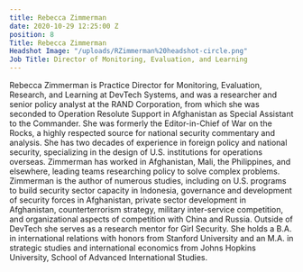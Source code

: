 ```yaml
---
title: Rebecca Zimmerman
date: 2020-10-29 12:25:00 Z
position: 8
Title: Rebecca Zimmerman
Headshot Image: "/uploads/RZimmerman%20headshot-circle.png"
Job Title: Director of Monitoring, Evaluation, and Learning
---
```


Rebecca Zimmerman is Practice Director for Monitoring, Evaluation, Research, and Learning at DevTech Systems, and was a researcher and senior policy analyst at the RAND Corporation, from which she was seconded to Operation Resolute Support in Afghanistan as Special Assistant to the Commander. She was formerly the Editor-in-Chief of War on the Rocks, a highly respected source for national security commentary and analysis. She has two decades of experience in foreign policy and national security, specializing in the design of U.S. institutions for operations overseas. Zimmerman has worked in Afghanistan, Mali, the Philippines, and elsewhere, leading teams researching policy to solve complex problems. Zimmerman is the author of numerous studies, including on U.S. programs to build security sector capacity in Indonesia, governance and development of security forces in Afghanistan, private sector development in Afghanistan, counterterrorism strategy, military inter-service competition, and organizational aspects of competition with China and Russia. Outside of DevTech she serves as a research mentor for Girl Security. She holds a B.A. in international relations with honors from Stanford University and an M.A. in strategic studies and international economics from Johns Hopkins University, School of Advanced International Studies.